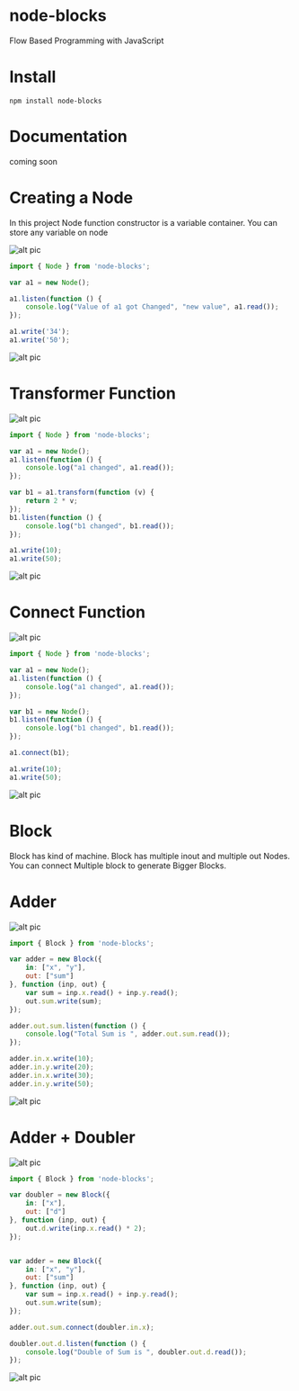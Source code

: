 # node-blocks
Flow Based Programming with JavaScript

# Install

```
npm install node-blocks
```

# Documentation
coming soon

# Creating a Node
In this project Node function constructor is a variable container. You can store any variable on node

![alt pic](https://raw.githubusercontent.com/nsisodiya/node-blocks/master/images/node-dia.png)

```js
import { Node } from 'node-blocks';

var a1 = new Node();

a1.listen(function () {
	console.log("Value of a1 got Changed", "new value", a1.read());
});

a1.write('34');
a1.write('50');
```

![alt pic](https://raw.githubusercontent.com/nsisodiya/node-blocks/master/images/node-out.png)

 # Transformer Function

![alt pic](https://raw.githubusercontent.com/nsisodiya/node-blocks/master/images/transform-dia.png)

```js
import { Node } from 'node-blocks';

var a1 = new Node();
a1.listen(function () {
	console.log("a1 changed", a1.read());
});

var b1 = a1.transform(function (v) {
	return 2 * v;
});
b1.listen(function () {
	console.log("b1 changed", b1.read());
});

a1.write(10);
a1.write(50);
```
![alt pic](https://raw.githubusercontent.com/nsisodiya/node-blocks/master/images/transform-out.png)

# Connect Function

![alt pic](https://raw.githubusercontent.com/nsisodiya/node-blocks/master/images/connect-dia.png)
```js
import { Node } from 'node-blocks';

var a1 = new Node();
a1.listen(function () {
	console.log("a1 changed", a1.read());
});

var b1 = new Node();
b1.listen(function () {
	console.log("b1 changed", b1.read());
});

a1.connect(b1);

a1.write(10);
a1.write(50);
```
![alt pic](https://raw.githubusercontent.com/nsisodiya/node-blocks/master/images/connect-out.png)
# Block

Block has kind of machine. Block has multiple inout and multiple out Nodes. You can connect Multiple block to 
 generate Bigger Blocks.
 
# Adder

![alt pic](https://raw.githubusercontent.com/nsisodiya/node-blocks/master/images/adder-dia.png)
```js
import { Block } from 'node-blocks';

var adder = new Block({
	in: ["x", "y"],
	out: ["sum"]
}, function (inp, out) {
	var sum = inp.x.read() + inp.y.read();
	out.sum.write(sum);
});

adder.out.sum.listen(function () {
	console.log("Total Sum is ", adder.out.sum.read());
});

adder.in.x.write(10);
adder.in.y.write(20);
adder.in.x.write(30);
adder.in.y.write(50);
```
![alt pic](https://raw.githubusercontent.com/nsisodiya/node-blocks/master/images/adder-out.png)
# Adder + Doubler

![alt pic](https://raw.githubusercontent.com/nsisodiya/node-blocks/master/images/adder-doubler-dia.png)

```js
import { Block } from 'node-blocks';

var doubler = new Block({
	in: ["x"],
	out: ["d"]
}, function (inp, out) {
	out.d.write(inp.x.read() * 2);
});


var adder = new Block({
	in: ["x", "y"],
	out: ["sum"]
}, function (inp, out) {
	var sum = inp.x.read() + inp.y.read();
	out.sum.write(sum);
});

adder.out.sum.connect(doubler.in.x);

doubler.out.d.listen(function () {
	console.log("Double of Sum is ", doubler.out.d.read());
});

```

![alt pic](https://raw.githubusercontent.com/nsisodiya/node-blocks/master/images/adder-doubler-out.png)